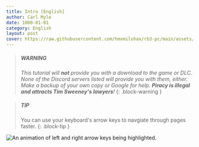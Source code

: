 ```yaml
---
title: Intro [English]
author: Carl Mylo
date: 1000-01-01
category: English
layout: post
cover: https://raw.githubusercontent.com/hmxmilohax/rb3-pc/main/assets/images/banners/rb3dx.png
---
```


> ##### WARNING
>
> _This tutorial will **not** provide you with a download to the game or DLC. None of the Discord servers listed will provide you with them, either. Make a backup of your own copy or Google for help. **Piracy is illegal and attracts Tim Sweeney's lawyers**!_
{: .block-warning  }

> ##### TIP
>
> You can use your keyboard's arrow keys to navgiate through pages faster.
{: .block-tip }

![An animation of left and right arrow keys being highlighted.](https://raw.githubusercontent.com/hmxmilohax/rb3-pc/main/assets/images/xtra/arrows.gif "Arrow navigation")
